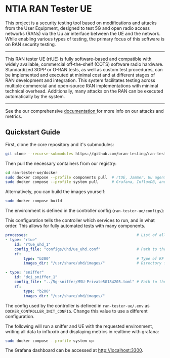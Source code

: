 # NTIA RAN Tester UE

This project is a security testing tool based on modifications and attacks from the User Equipment, designed to test 5G and open radio access networks (RANs) via the Uu air interface between the UE and the network. While enabling various types of testing, the primary focus of this software is on RAN security testing.  

---

This RAN tester UE (rtUE) is fully software-based and compatible with widely available, commercial off-the-shelf (COTS) software radio hardware. Standardized 3GPP or O-RAN tests, as well as custom test procedures, can be implemented and executed at minimal cost and at different stages of RAN development and integration. This system facilitates testing across multiple commercial and open-source RAN implementations with minimal technical overhead. Additionally, many attacks on the RAN can be executed automatically by the system.

---

See the our comprehensive [documentation ](https://docs.rantesterue.org) for more info on our attacks and metrics.

## Quickstart Guide

First, clone the core repository and it's submodules:

```bash
git clone --recurse-submodules https://github.com/oran-testing/ran-tester-ue
```

Then pull the necessary containers from our registry:

```bash
cd ran-tester-ue/docker
sudo docker compose --profile components pull  # rtUE, Jammer, Uu agent, and Sniffer
sudo docker compose --profile system pull      # Grafana, InfluxDB, and Controller
```

Alternatively, you can build the images yourself:

```bash
sudo docker compose build
```

The environment is defined in the controller config (`ran-tester-ue/configs`):

This configuration tells the controller which services to run, and in what order. This allows for fully automated tests with many components.
```yaml
processes:                                                # List of all processes to start
- type: "rtue"
    id: "rtue_uhd_1"
    config_file: "configs/uhd/ue_uhd.conf"                # Path to the configuration file for the rtUE
    rf:
        type: "b200"                                      # Type of RF device (= USRP B210)
        images_dir: "/usr/share/uhd/images/"              # Directory for RF images

- type: "sniffer"
    id: "dci_sniffer_1"
    config_file: "../5g-sniffer/MSU-Private5G184205.toml" # Path to the configuration file for the sniffer
    rf:
        type: "b200"
        images_dir: "/usr/share/uhd/images/"
```

The config used by the controller is defined in `ran-tester-ue/.env` as ```DOCKER_CONTROLLER_INIT_CONFIG```. Change this value to use a different configuration.


The following will run a sniffer and UE with the requested environment, writing all data to influxdb and displaying metrics in realtime with grafana:

```bash
sudo docker compose --profile system up
```

The Grafana dashboard can be accessed at [http://localhost:3300](http://localhost:3300).
